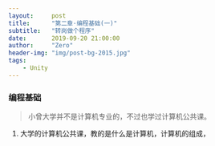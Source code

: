 ```yaml
---
layout:     post
title:      "第二章·编程基础(一)"
subtitle:   "转岗做个程序"
date:       2019-09-20 21:00:00
author:     "Zero"
header-img: "img/post-bg-2015.jpg"
tags:
    - Unity
---
```


### 编程基础

> 小曾大学并不是计算机专业的，不过也学过计算机公共课。

1. 大学的计算机公共课，教的是什么是计算机，计算机的组成，























